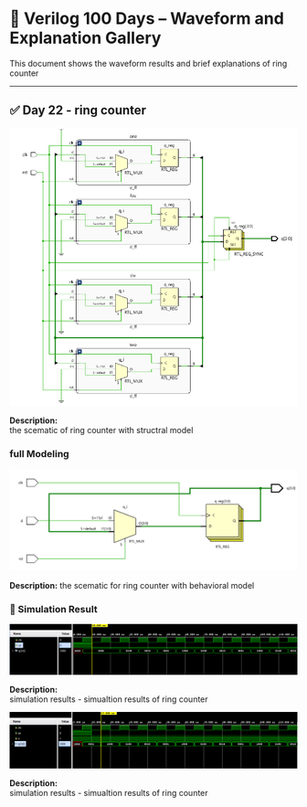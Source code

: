 
# 📘 Verilog 100 Days – Waveform and Explanation Gallery

This document shows the waveform results and brief explanations of  ring counter

---

## ✅ Day 22 - ring counter

 

![ring counter](./images/ring_schematic.png)

**Description:**  
  the scematic of ring counter with structral model



###  full Modeling

![barrel shifter](./images/ring_behav_schematic.png)

**Description:** 
  the scematic for  ring counter with behavioral model

### 🔬 Simulation Result

![Simulation Waveform](./images/ring_sim.png)

**Description:**  
simulation results - 
simualtion results of ring counter

![Simulation Waveform](./images/ring_behav_sim.png)

**Description:**  
simulation results - 
simualtion results of ring counter



